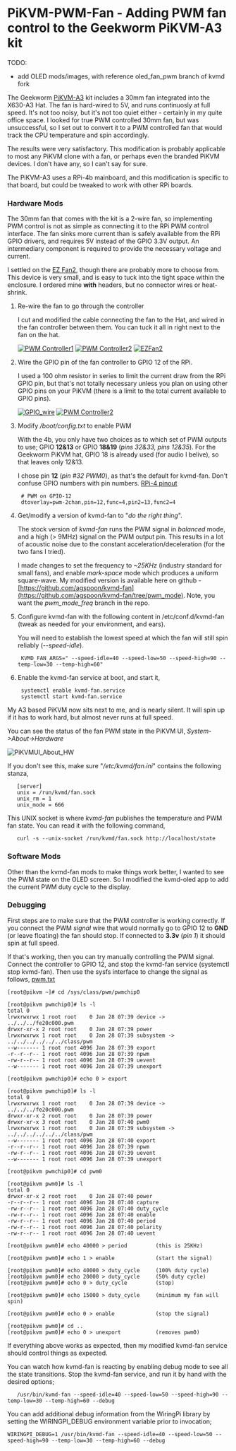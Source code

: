 # PiKVM-PWM-Fan - Adding PWM fan control to the Geekworm PiKVM-A3 kit

TODO:
* add OLED mods/images, with reference oled_fan_pwm branch of kvmd fork

The Geekworm [PiKVM-A3](https://geekworm.com/products/pikvm-a3) kit includes a 30mm fan integrated into the X630-A3 Hat. The fan is hard-wired to 5V, and runs continuosly at full speed. It's not too noisy, but it's not too quiet either - certainly in my quite office space. I looked for true PWM controlled 30mm fan, but was unsuccessful, so I set out to convert it to a PWM controlled fan that would track the CPU temperature and spin accordingly.

The results were very satisfactory. This modification is probably applicable to most any PiKVM clone with a fan, or perhaps even the branded PiKVM devices. I don't have any, so I can't say for sure.

The PiKVM-A3 uses a RPi-4b mainboard, and this modification is specific to that board, but could be tweaked to work with other RPi boards.

### Hardware Mods

The 30mm fan that comes with the kit is a 2-wire fan, so implementing PWM control is not as simple as connecting it to the RPi PWM control interface. The fan sinks more current than is safely available from the RPi GPIO drivers, and requires 5V instead of the GPIO 3.3V output. An intermediary component is required to provide the necessary voltage and current.

I settled on the [EZ Fan2](https://www.tindie.com/products/jeremycook/ez-fan2-tiny-raspberry-pi-fan-controller), though there are probably more to choose from. This device is very small, and is easy to tuck into the tight space within the enclosure. I ordered mine **with** headers, but no connector wires or heat-shrink.

1. Re-wire the fan to go through the controller

   I cut and modified the cable connecting the fan to the Hat, and wired in the fan controller between them.  You can tuck it all in right next to the fan on the hat.

   [![PWM Controller1](images/PWM_wires_1_thumb.png)](images/PWM_wires_1.png)   [![PWM Controller2](images/PWM_wires_2_thumb.png)](images/PWM_wires_2.png)   [![EZFan2](images/EZFan2_thumb.png)](images/EZFan2.png)


2. Wire the GPIO pin of the fan controller to GPIO 12 of the RPi.

   I used a 100 ohm resistor in series to limit the current draw from the RPi GPIO pin, but that's not totally necessary unless you plan on using other GPIO pins on your PiKVM (there is a limit to the total current available to GPIO pins).

   [![GPIO_wire](images/GPIO_wire_thumb.png)](images/GPIO_wire.png)   [![PWM Controller2](images/GPIO_resistor_thumb.png)](images/GPIO_resistor.png)

3. Modify */boot/config.txt* to enable PWM

    With the 4b, you only have two choices as to which set of PWM outputs to use; GPIO **12&13** or GPIO **18&19** (*pins 32&33, pins 12&35*). For the Geekworm PiKVM hat, GPIO 18 is already used (for audio I belive), so that leaves only 12&13.
   
   I chose pin **12** (*pin #32 PWM0*), as that's the default for kvmd-fan. Don't confuse GPIO numbers with pin numbers.  [RPi-4 pinout](https://www.electrorules.com/raspberry-pi-4-gpio-pnout)
   ```
    # PWM on GPIO-12
    dtoverlay=pwm-2chan,pin=12,func=4,pin2=13,func2=4
   ```
4. Get/modify a version of kvmd-fan to "*do the right thing*".
   
   The stock version of *kvmd-fan* runs the PWM signal in *balanced* mode, and a high (> 9MHz) signal on the PWM output pin. This results in a lot of acoustic noise due to the constant acceleration/deceleration (for the two fans I tried).
   
   I made changes to set the frequency to *~25KHz* (industry standard for small fans), and enable *mark-space* mode which produces a uniform square-wave. My modified version is available here on github - [https://github.com/agspoon/kvmd-fan](https://github.com/agspoon/kvmd-fan/tree/pwm_mode). Note, you want the *pwm_mode_freq* branch in the repo.

5. Configure kvmd-fan with the following content in /etc/conf.d/kvmd-fan (tweak as needed for your environment, and ears).
  
   You will need to establish the lowest speed at which the fan will still spin reliably (*--speed-idle*).
   ```
    KVMD_FAN_ARGS=" --speed-idle=40 --speed-low=50 --speed-high=90 --temp-low=30 --temp-high=60"
   ```
6. Enable the kvmd-fan service at boot, and start it,
   ```
    systemctl enable kvmd-fan.service
    systemctl start kvmd-fan.service
   ```
My A3 based PiKVM now sits next to me, and is nearly silent.  It will spin up if it has to work hard, but almost never runs at full speed.

You can see the status of the fan PWM state in the PiKVM UI, *System->About->Hardware*

   ![PiKVMUI_About_HW](images/PiKVMUI_About_HW.png)
   
If you don't see this, make sure "*/etc/kvmd/fan.ini*" contains the following stanza,
```
   [server]
   unix = /run/kvmd/fan.sock
   unix_rm = 1
   unix_mode = 666
```
This UNIX socket is where *kvmd-fan* publishes the temperature and PWM fan state.  You can read it with the following command,
```
   curl -s --unix-socket /run/kvmd/fan.sock http://localhost/state
```

### Software Mods

Other than the kvmd-fan mods to make things work better, I wanted to see the PWM state on the OLED screen.  So I modified the kvmd-oled app to add the current PWM duty cycle to the display.

### Debugging

First steps are to make sure that the PWM controller is working correctly.  If you connect the PWM *signal* wire that would normally go to GPIO 12 to **GND** (or leave floating) the fan should stop.  If connected to **3.3v** (*pin 1*) it should spin at full speed.

If that's working, then you can try manually controlling the PWM signal.  Connect the controller to GPIO 12, and stop the kvmd-fan service (systemctl stop kvmd-fan).  Then use the sysfs interface to change the signal as follows, [pwm.txt](https://www.kernel.org/doc/Documentation/pwm.txt)

    [root@pikvm ~]# cd /sys/class/pwm/pwmchip0

    [root@pikvm pwmchip0]# ls -l
    total 0
    lrwxrwxrwx 1 root root    0 Jan 28 07:39 device -> ../../../fe20c000.pwm
    drwxr-xr-x 2 root root    0 Jan 28 07:39 power
    lrwxrwxrwx 1 root root    0 Jan 28 07:39 subsystem -> ../../../../../../class/pwm
    --w------- 1 root root 4096 Jan 28 07:39 export
    -r--r--r-- 1 root root 4096 Jan 28 07:39 npwm
    -rw-r--r-- 1 root root 4096 Jan 28 07:39 uevent
    --w------- 1 root root 4096 Jan 28 07:39 unexport

    [root@pikvm pwmchip0]# echo 0 > export 

    [root@pikvm pwmchip0]# ls -l
    total 0
    lrwxrwxrwx 1 root root    0 Jan 28 07:39 device -> ../../../fe20c000.pwm
    drwxr-xr-x 2 root root    0 Jan 28 07:39 power
    drwxr-xr-x 3 root root    0 Jan 28 07:40 pwm0
    lrwxrwxrwx 1 root root    0 Jan 28 07:39 subsystem -> ../../../../../../class/pwm
    --w------- 1 root root 4096 Jan 28 07:40 export
    -r--r--r-- 1 root root 4096 Jan 28 07:39 npwm
    -rw-r--r-- 1 root root 4096 Jan 28 07:39 uevent
    --w------- 1 root root 4096 Jan 28 07:39 unexport

    [root@pikvm pwmchip0]# cd pwm0

    [root@pikvm pwm0]# ls -l
    total 0
    drwxr-xr-x 2 root root    0 Jan 28 07:40 power
    -r--r--r-- 1 root root 4096 Jan 28 07:40 capture
    -rw-r--r-- 1 root root 4096 Jan 28 07:40 duty_cycle
    -rw-r--r-- 1 root root 4096 Jan 28 07:40 enable
    -rw-r--r-- 1 root root 4096 Jan 28 07:40 period
    -rw-r--r-- 1 root root 4096 Jan 28 07:40 polarity
    -rw-r--r-- 1 root root 4096 Jan 28 07:40 uevent

    [root@pikvm pwm0]# echo 40000 > period         (this is 25KHz)
    
    [root@pikvm pwm0]# echo 1 > enable             (start the signal)
    
    [root@pikvm pwm0]# echo 40000 > duty_cycle     (100% duty cycle)
    [root@pikvm pwm0]# echo 20000 > duty_cycle     (50% duty cycle)
    [root@pikvm pwm0]# echo 0 > duty_cycle         (stop)

    [root@pikvm pwm0]# echo 15000 > duty_cycle     (minimum my fan will spin)
    
    [root@pikvm pwm0]# echo 0 > enable             (stop the signal)
    
    [root@pikvm pwm0]# cd ..
    [root@pikvm pwm0]# echo 0 > unexport           (removes pwm0)

If everything above works as expected, then my modified kvmd-fan service should control things as expected.

You can watch how kvmd-fan is reacting by enabling debug mode to see all the state transitions. Stop the kvmd-fan service, and run it by hand with the desired options;
```
   /usr/bin/kvmd-fan --speed-idle=40 --speed-low=50 --speed-high=90 --temp-low=30 --temp-high=60 --debug
```
You can add additional debug information from the WiringPi library by setting the WIRINGPI_DEBUG environment variable prior to invocation;
```
WIRINGPI_DEBUG=1 /usr/bin/kvmd-fan --speed-idle=40 --speed-low=50 --speed-high=90 --temp-low=30 --temp-high=60 --debug
```

